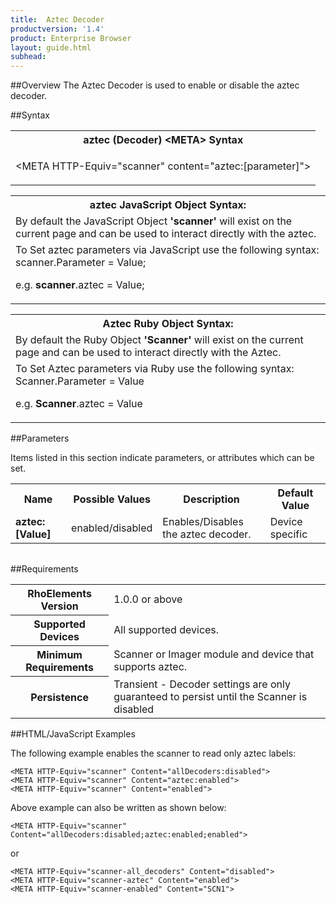```yaml
---
title:  Aztec Decoder
productversion: '1.4'
product: Enterprise Browser
layout: guide.html
subhead: 
---
```

##Overview
The Aztec Decoder is used to enable or disable the aztec decoder.

##Syntax

<table class="re-table"><tr><th class="tableHeading">aztec (Decoder) &lt;META&gt; Syntax
</th></tr><tr><td class="clsSyntaxCells clsOddRow"><p>&lt;META HTTP-Equiv="scanner" content="aztec:[parameter]"&gt;</p></td></tr></table>
<table class="re-table"><tr><th class="tableHeading">aztec JavaScript Object Syntax:</th></tr><tr><td class="clsSyntaxCells clsOddRow">
By default the JavaScript Object <b>'scanner'</b> will exist on the current page and can be used to interact directly with the aztec.
</td></tr><tr><td class="clsSyntaxCells clsEvenRow">
To Set aztec parameters via JavaScript use the following syntax: scanner.Parameter = Value;
<P />e.g. <b>scanner</b>.aztec = Value;
</td></tr></table>
<table class="re-table"><tr><th class="tableHeading">Aztec Ruby Object Syntax:</th></tr><tr><td class="clsSyntaxCells clsOddRow">
By default the Ruby Object <b>'Scanner'</b> will exist on the current page and can be used to interact directly with the Aztec.
</td></tr><tr><td class="clsSyntaxCells clsEvenRow">
To Set Aztec parameters via Ruby use the following syntax: Scanner.Parameter = Value
<P />e.g. <b>Scanner</b>.aztec = Value
</td></tr></table>



##Parameters


Items listed in this section indicate parameters, or attributes which can be set.
<table class="re-table"><col width="20%" /><col width="20%" /><col width="38%" /><col width="22%" /><tr><th class="tableHeading">Name</th><th class="tableHeading">Possible Values</th><th class="tableHeading">Description</th><th class="tableHeading">Default Value</th></tr><tr><td class="clsSyntaxCells clsOddRow"><b>aztec:[Value]
</b></td><td class="clsSyntaxCells clsOddRow">enabled/disabled</td><td class="clsSyntaxCells clsOddRow">Enables/Disables the aztec decoder.</td><td class="clsSyntaxCells clsOddRow">Device specific</td></tr></table>
<table class="re-table"><col width="78%" /><col width="8%" /><col width="1%" /><col width="5%" /><col width="1%" /><col width="5%" /><col width="2%" /></table>





##Requirements

<table class="re-table"><tr><th class="tableHeading">RhoElements Version</th><td class="clsSyntaxCell clsEvenRow">1.0.0 or above
</td></tr><tr><th class="tableHeading">Supported Devices</th><td class="clsSyntaxCell clsOddRow">All supported devices.</td></tr><tr><th class="tableHeading">Minimum Requirements</th><td class="clsSyntaxCell clsOddRow">Scanner or Imager module and device that supports aztec.</td></tr><tr><th class="tableHeading">Persistence</th><td class="clsSyntaxCell clsEvenRow">Transient - Decoder settings are only guaranteed to persist until the Scanner is disabled</td></tr></table>


##HTML/JavaScript Examples

The following example enables the scanner to read only aztec labels:

	<META HTTP-Equiv="scanner" Content="allDecoders:disabled">
	<META HTTP-Equiv="scanner" Content="aztec:enabled">
	<META HTTP-Equiv="scanner" Content="enabled">
	
Above example can also be written as shown below:

	<META HTTP-Equiv="scanner" Content="allDecoders:disabled;aztec:enabled;enabled">
	
or

	<META HTTP-Equiv="scanner-all_decoders" Content="disabled">
	<META HTTP-Equiv="scanner-aztec" Content="enabled">
	<META HTTP-Equiv="scanner-enabled" Content="SCN1">
	



